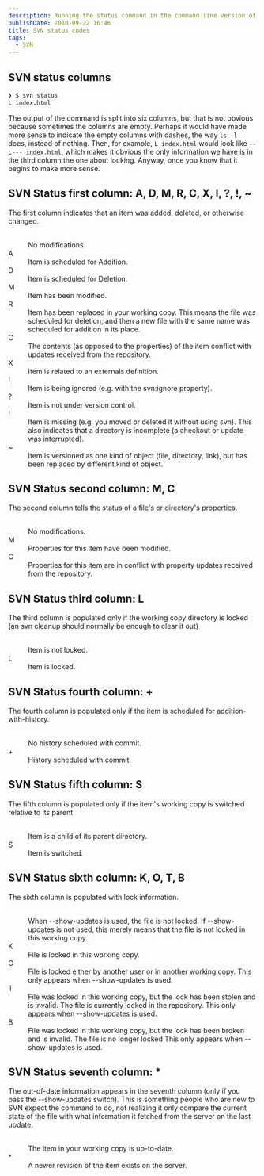```yaml
---
description: Running the status command in the command line version of <a href="http://en.wikipedia.org/wiki/Apache_Subversion">subversion</a> returns a list of files with a one letter code in front of each file name. Here&#39;s a list of those one letter codes and what they mean.
publishDate: 2010-09-22 16:46
title: SVN status codes
tags:
  - SVN
---
```


## SVN status columns

```bash
❯ $ svn status
L index.html
```

The output of the command is split into six columns, but that is not obvious because sometimes the columns are empty. Perhaps it would have made more sense to indicate the empty columns with dashes, the way `ls -l` does, instead of nothing. Then, for example, `L index.html` would look like `--L--- index.html`, which makes it obvious the only information we have is in the third column the one about locking. Anyway, once you know that it begins to make more sense.

## SVN Status first column: A, D, M, R, C, X, I, ?, !, ~

The first column indicates that an item was added, deleted, or otherwise changed.

<dl class="code-breakdown">
<dt>&nbsp;</dt>
<dd>No modifications.</dd>

<dt>A</dt>
<dd>Item is scheduled for Addition.</dd>

<dt>D</dt>
<dd>Item is scheduled for Deletion.</dd>

<dt>M</dt>
<dd>Item has been modified.</dd>

<dt>R</dt>
<dd>Item has been replaced in your working copy. This means the file was scheduled for deletion, and then a new file with the same name was scheduled for addition in its place.</dd>

<dt>C</dt>
<dd>The contents (as opposed to the properties) of the item conflict with updates received from the repository.</dd>

<dt>X</dt>
<dd>Item is related to an externals definition.</dd>

<dt>I</dt>
<dd>Item is being ignored (e.g. with the svn:ignore property).</dd>

<dt>?</dt>
<dd>Item is not under version control.</dd>

<dt>!</dt>
<dd>Item is missing (e.g. you moved or deleted it without using svn). This also indicates that a directory is incomplete (a checkout or update was interrupted).</dd>

<dt>~</dt>
<dd>Item is versioned as one kind of object (file, directory, link), but has been replaced by different kind of object.
</dl>

## SVN Status second column: M, C

The second column tells the status of a file's or directory's properties.

<dl class="code-breakdown">
<dt>&nbsp;</dt>
<dd>No modifications.</dd>

<dt>M</dt>
<dd>Properties for this item have been modified.</dd>

<dt>C</dt>
<dd>Properties for this item are in conflict with property updates received from the repository.</dd>
</dl>

## SVN Status third column: L

The third column is populated only if the working copy directory is locked (an svn cleanup should normally be enough to clear it out)

<dl class="code-breakdown">

<dt>&nbsp;</dt>
<dd>Item is not locked.</dd>

<dt>L</dt>
<dd>Item is locked.</dd>
</dl>

## SVN Status fourth column: +

The fourth column is populated only if the item is scheduled for addition-with-history.

<dl class="code-breakdown">

<dt>&nbsp;</dt>
<dd>No history scheduled with commit.</dd>

<dt>+</dt>
<dd>History scheduled with commit.</dd>
</dl>

## SVN Status fifth column: S

The fifth column is populated only if the item's working copy is switched relative to its parent

<dl class="code-breakdown">

<dt>&nbsp;</dt>
<dd>Item is a child of its parent directory.</dd>

<dt>S</dt>
<dd>Item is switched.</dd>
</dl>

## SVN Status sixth column: K, O, T, B

The sixth column is populated with lock information.

<dl class="code-breakdown">

<dt>&nbsp;</dt>
<dd>When --show-updates is used, the file is not locked. If --show-updates is not used, this merely means that the file is not locked in this working copy.</dd>

<dt>K</dt>
<dd>File is locked in this working copy.</dd>

<dt>O</dt>
<dd>File is locked either by another user or in another working copy. This only appears when --show-updates is used.</dd>

<dt>T</dt>
<dd>File was locked in this working copy, but the lock has been  stolen and is invalid. The file is currently locked in the repository. This only appears when --show-updates is used.</dd>

<dt>B</dt>
<dd>File was locked in this working copy, but the lock has been  broken and is invalid. The file is no longer locked This only appears when --show-updates is used.</dd>

</dl>

## SVN Status seventh column: \*

The out-of-date information appears in the seventh column (only if you pass the --show-updates switch). This is something people who are new to SVN expect the command to do, not realizing it only compare the current state of the file with what information it fetched from the server on the last update.

<dl class="code-breakdown">

<dt>&nbsp;</dt>
<dd>The item in your working copy is up-to-date.</dd>

<dt>*</dt>
<dd>A newer revision of the item exists on the server.</dd>
</dl>
